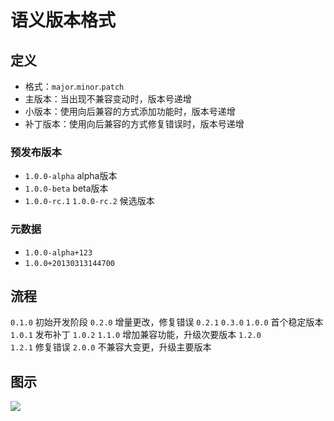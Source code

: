 

# 语义版本格式



## 定义

* 格式：`major`.`minor`.`patch`
* 主版本：当出现不兼容变动时，版本号递增
* 小版本：使用向后兼容的方式添加功能时，版本号递增
* 补丁版本：使用向后兼容的方式修复错误时，版本号递增


### 预发布版本
* `1.0.0-alpha`               alpha版本
* `1.0.0-beta`                beta版本
* `1.0.0-rc.1`  `1.0.0-rc.2`  候选版本

### 元数据
* `1.0.0-alpha+123`
* `1.0.0+20130313144700`

## 流程


`0.1.0`   初始开发阶段
`0.2.0`   增量更改，修复错误
`0.2.1`
`0.3.0`
`1.0.0`   首个稳定版本
`1.0.1`   发布补丁
`1.0.2`
`1.1.0`   增加兼容功能，升级次要版本
`1.2.0`   
`1.2.1`   修复错误
`2.0.0`   不兼容大变更，升级主要版本





## 图示

![](http://picbed.cc12703.com/20241113232714.png)